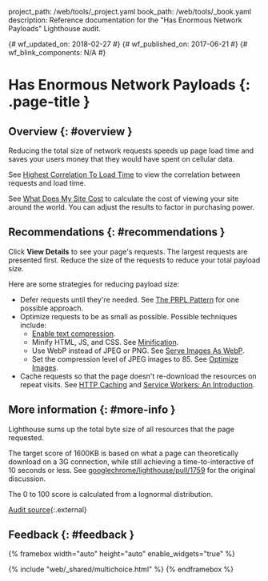 project_path: /web/tools/_project.yaml
book_path: /web/tools/_book.yaml
description: Reference documentation for the "Has Enormous Network Payloads" Lighthouse audit.

{# wf_updated_on: 2018-02-27 #}
{# wf_published_on: 2017-06-21 #}
{# wf_blink_components: N/A #}

# Has Enormous Network Payloads  {: .page-title }

## Overview {: #overview }

Reducing the total size of network requests speeds up page load time and
saves your users money that they would have spent on cellular data.

See [Highest Correlation To Load Time][httparchive] to view the correlation
between requests and load time.

See [What Does My Site Cost][cost] to calculate the cost of viewing your
site around the world. You can adjust the results to factor in purchasing
power.


[httparchive]: http://httparchive.org/interesting.php#onLoad
[cost]: https://whatdoesmysitecost.com/

## Recommendations {: #recommendations }

Click **View Details** to see your page's requests. The largest requests are
presented first. Reduce the size of the requests to reduce your total
payload size.

Here are some strategies for reducing payload size:

* Defer requests until they're needed. See [The PRPL Pattern][PRPL] for
  one possible approach.
* Optimize requests to be as small as possible. Possible techniques include:
    * [Enable text compression][txtcompression].
    * Minify HTML, JS, and CSS. See [Minification][mini].
    * Use WebP instead of JPEG or PNG. See [Serve Images As WebP][webp].
    * Set the compression level of JPEG images to 85. See [Optimize
      Images][opto].
* Cache requests so that the page doesn't re-download the resources on repeat
  visits. See [HTTP Caching][http] and [Service Workers: An Introduction][SW].

[PRPL]: /web/fundamentals/performance/prpl-pattern/
[txtcompression]: /web/tools/lighthouse/audits/text-compression#recommendations
[mini]: /web/fundamentals/performance/optimizing-content-efficiency/optimize-encoding-and-transfer#minification_preprocessing_context-specific_optimizations
[webp]: /web/tools/lighthouse/audits/webp
[opto]: /web/tools/lighthouse/audits/optimize-images#recommendations
[http]: /web/fundamentals/performance/optimizing-content-efficiency/http-caching
[SW]: /web/fundamentals/getting-started/primers/service-workers

## More information {: #more-info }

Lighthouse sums up the total byte size of all resources that the page
requested.

The target score of 1600KB is based on what a page can theoretically download
on a 3G connection, while still achieving a time-to-interactive of 10 seconds
or less. See [googlechrome/lighthouse/pull/1759][PR] for the original
discussion.

[PR]: https://github.com/GoogleChrome/lighthouse/pull/1759

The 0 to 100 score is calculated from a lognormal distribution.

[Audit source][src]{:.external}

[src]: https://github.com/GoogleChrome/lighthouse/blob/master/lighthouse-core/audits/byte-efficiency/total-byte-weight.js

## Feedback {: #feedback }

{% framebox width="auto" height="auto" enable_widgets="true" %}
<script>
var label = 'Network Payloads / Helpful';
var url = 'https://github.com/google/webfundamentals/issues/new?title=[' +
      label + ']';
var feedback = {
  "category": "Lighthouse",
  "choices": [
    {
      "button": {
        "text": "This Doc Was Helpful"
      },
      "response": "Thanks for the feedback.",
      "analytics": {
        "label": label
      }
    },
    {
      "button": {
        "text": "This Doc Was Not Helpful"
      },
      "response": 'Sorry to hear that. Please <a href="' + url +
          '" target="_blank">open a GitHub issue</a> and tell us how to ' +
          'make it better.',
      "analytics": {
        "label": label,
        "value": 0
      }
    }
  ]
};
</script>
{% include "web/_shared/multichoice.html" %}
{% endframebox %}
